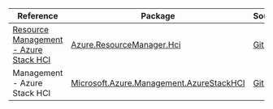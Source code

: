 | Reference | Package | Source |
|---|---|---|
|[Resource Management - Azure Stack HCI](resourcemanager.hci-readme.md)|[Azure.ResourceManager.Hci](https://www.nuget.org/packages/Azure.ResourceManager.Hci)|[Github](https://github.com/Azure/azure-sdk-for-net/blob/main/sdk/azurestackhci/Azure.ResourceManager.Hci)|
|Management - Azure Stack HCI|[Microsoft.Azure.Management.AzureStackHCI](https://www.nuget.org/packages/Microsoft.Azure.Management.AzureStackHCI)|[Github](https://github.com/Azure/azure-sdk-for-net)|
